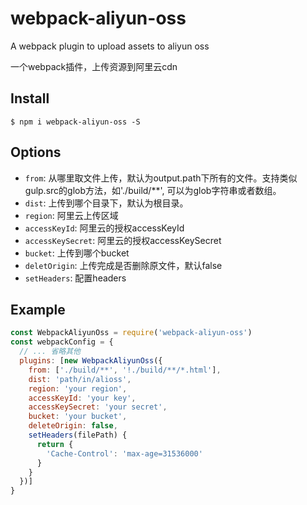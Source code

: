 # webpack-aliyun-oss
A webpack plugin to upload assets to aliyun oss

一个webpack插件，上传资源到阿里云cdn

Install
------------------------
```shell
$ npm i webpack-aliyun-oss -S
```

Options
------------------------

- `from`: 从哪里取文件上传，默认为output.path下所有的文件。支持类似gulp.src的glob方法，如'./build/**', 可以为glob字符串或者数组。
- `dist`: 上传到哪个目录下，默认为根目录。
- `region`: 阿里云上传区域
- `accessKeyId`: 阿里云的授权accessKeyId
- `accessKeySecret`: 阿里云的授权accessKeySecret
- `bucket`: 上传到哪个bucket
- `deletOrigin`: 上传完成是否删除原文件，默认false
- `setHeaders`: 配置headers

Example
------------------------

```javascript
const WebpackAliyunOss = require('webpack-aliyun-oss')
const webpackConfig = {
  // ... 省略其他
  plugins: [new WebpackAliyunOss({
    from: ['./build/**', '!./build/**/*.html'],
    dist: 'path/in/alioss',
    region: 'your region',
    accessKeyId: 'your key',
    accessKeySecret: 'your secret',
    bucket: 'your bucket',
    deleteOrigin: false,
    setHeaders(filePath) {
      return {
        'Cache-Control': 'max-age=31536000'
      }
    }
  })]
}
```   
